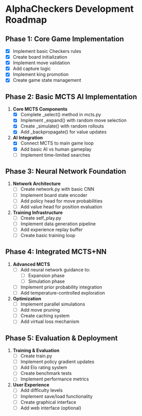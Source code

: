 # AlphaCheckers Development Roadmap

## Phase 1: Core Game Implementation
- [x] Implement basic Checkers rules
- [x] Create board initialization
- [x] Implement move validation
- [x] Add capture logic
- [x] Implement king promotion
- [x] Create game state management

## Phase 2: Basic MCTS AI Implementation
1. **Core MCTS Components**
   - [x] Complete _select() method in mcts.py
   - [x] Implement _expand() with random move selection
   - [x] Create _simulate() with random rollouts
   - [x] Add _backpropagate() for value updates

2. **AI Integration**
   - [x] Connect MCTS to main game loop
   - [x] Add basic AI vs human gameplay
   - [ ] Implement time-limited searches

## Phase 3: Neural Network Foundation
1. **Network Architecture**
   - [ ] Create network.py with basic CNN
   - [ ] Implement board state encoder
   - [ ] Add policy head for move probabilities
   - [ ] Add value head for position evaluation

2. **Training Infrastructure**
   - [ ] Create self_play.py
   - [ ] Implement data generation pipeline
   - [ ] Add experience replay buffer
   - [ ] Create basic training loop

## Phase 4: Integrated MCTS+NN
1. **Advanced MCTS**
   - [ ] Add neural network guidance to:
     - [ ] Expansion phase
     - [ ] Simulation phase
   - [ ] Implement prior probability integration
   - [ ] Add temperature-controlled exploration

2. **Optimization**
   - [ ] Implement parallel simulations
   - [ ] Add move pruning
   - [ ] Create caching system
   - [ ] Add virtual loss mechanism

## Phase 5: Evaluation & Deployment
1. **Training & Evaluation**
   - [ ] Create train.py
   - [ ] Implement policy gradient updates
   - [ ] Add Elo rating system
   - [ ] Create benchmark tests
   - [ ] Implement performance metrics

2. **User Experience**
   - [ ] Add difficulty levels
   - [ ] Implement save/load functionality
   - [ ] Create graphical interface
   - [ ] Add web interface (optional)
